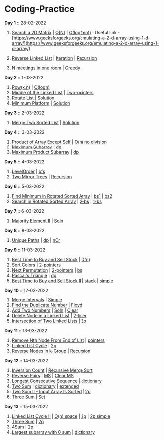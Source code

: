 # Coding-Practice

**Day 1** :: 28-02-2022
1. [Search a 2D Matrix](https://leetcode.com/problems/search-a-2d-matrix/) | [O(N)](https://raw.githubusercontent.com/xambert/Coding-Practice/main/Codes/searchMatrix_1.py3) | [O(log(mn))](https://raw.githubusercontent.com/xambert/Coding-Practice/main/Codes/searchmatrix_2.py3) : Useful link - [https://www.geeksforgeeks.org/emulating-a-2-d-array-using-1-d-array/](https://www.geeksforgeeks.org/emulating-a-2-d-array-using-1-d-array/)

2. [Reverse Linked List](https://leetcode.com/problems/reverse-linked-list/) | [Iteration](https://raw.githubusercontent.com/xambert/Coding-Practice/main/Codes/reverseList_1.py3) | [Recursion](https://raw.githubusercontent.com/xambert/Coding-Practice/main/Codes/reverseList_2.py3)
3. [N meetings in one room ](https://practice.geeksforgeeks.org/problems/n-meetings-in-one-room-1587115620/1#) | [Greedy](https://github.com/xambert/Coding-Practice/main/Codes/maximumMeetings.py3)

**Day 2** :: 1-03-2022

1. [Pow(x,n)](https://leetcode.com/problems/powx-n/) | [O(logn)](https://raw.githubusercontent.com/xambert/Coding-Practice/main/Codes/mypow.py3)
2. [Middle of the Linked List](https://leetcode.com/problems/middle-of-the-linked-list/) | [Two-pointers](https://raw.githubusercontent.com/xambert/Coding-Practice/main/Codes/middleNode.py3)
3. [Rotate List](https://leetcode.com/problems/rotate-list/) | [Solution](https://raw.githubusercontent.com/xambert/Coding-Practice/main/Codes/rotateRight.py3)
4. [Minimum Platform](https://practice.geeksforgeeks.org/problems/minimum-platforms-1587115620/1#) | [Solution](https://raw.githubusercontent.com/xambert/Coding-Practice/main/Codes/minimumPlatform.py3)

**Day 3** :: 2-03-2022

1. [Merge Two Sorted List](https://leetcode.com/problems/merge-two-sorted-lists/) | [Solution](https://raw.githubusercontent.com/xambert/Coding-Practice/main/Codes/mergeTwoList.py3)

**Day 4** :: 3-03-2022

1. [Product of Array Except Self](https://leetcode.com/problems/product-of-array-except-self/) | [O(n) no division](https://raw.githubusercontent.com/xambert/Coding-Practice/main/Codes/productExceptSelf.py3)
2. [ Maximum Subarray](https://leetcode.com/problems/maximum-subarray/) | [dp](https://raw.githubusercontent.com/xambert/Coding-Practice/main/Codes/maxSubArray.py3)
3. [Maximum Product Subarray](https://leetcode.com/problems/maximum-product-subarray/) | [dp](https://raw.githubusercontent.com/xambert/Coding-Practice/main/Codes/maxProduct.py3)

**Day 5** :: 4-03-2022

1. [LevelOrder](https://practice.geeksforgeeks.org/problems/level-order-traversal/1/#) | [bfs](https://raw.githubusercontent.com/xambert/Coding-Practice/main/Codes/levelOrder.py3)
2. [Two Mirror Trees](https://practice.geeksforgeeks.org/problems/two-mirror-trees/1/#) | [Recursion](https://raw.githubusercontent.com/xambert/Coding-Practice/main/Codes/areMirror.py3)

**Day 6** :: 5-03-2022

1. [Find Minimum in Rotated Sorted Array](https://leetcode.com/problems/find-minimum-in-rotated-sorted-array/) | [bs1](https://github.com/xambert/Coding-Practice/blob/main/Codes/findMin_1.py3) | [bs2](https://raw.githubusercontent.com/xambert/Coding-Practice/main/Codes/find_min_2.py3)
2. [Search in Rotated Sorted Array](https://leetcode.com/problems/search-in-rotated-sorted-array/) | [2-bs](https://raw.githubusercontent.com/xambert/Coding-Practice/main/Codes/searchrotated.py3) | [1-bs](https://raw.githubusercontent.com/xambert/Coding-Practice/main/Codes/searchrotatedmod_py3)

**Day 7** :: 6-03-2022

1. [Majority Element II](https://leetcode.com/problems/majority-element-ii/) | [Soln](https://raw.githubusercontent.com/xambert/Coding-Practice/main/Codes/majorityn3.py3)

**Day 8** :: 8-03-2022

1. [Unique Paths](https://leetcode.com/problems/unique-paths/) | [dp](https://raw.githubusercontent.com/xambert/Coding-Practice/main/Codes/uniquePaths.py3) | [nCr](https://raw.githubusercontent.com/xambert/Coding-Practice/main/Codes/uniquePaths1.py3)

**Day 9** :: 11-03-2022

1. [Best Time to Buy and Sell Stock](https://leetcode.com/problems/best-time-to-buy-and-sell-stock/) | [O(n)](https://raw.githubusercontent.com/xambert/Coding-Practice/main/Codes/maxProfit.py3)
2. [Sort Colors](https://leetcode.com/problems/sort-colors/) | [2-pointers](https://raw.githubusercontent.com/xambert/Coding-Practice/main/Codes/sortColors.py3)
3. [Next Permutation](https://leetcode.com/problems/next-permutation/) | [2-pointers](https://raw.githubusercontent.com/xambert/Coding-Practice/main/Codes/nextPermutation.py3) | [bs](https://github.com/xambert/Coding-Practice/blob/main/Codes/nextPermutationbs.py3)
4. [Pascal's Triangle](https://leetcode.com/problems/pascals-triangle/) | [dp](https://raw.githubusercontent.com/xambert/Coding-Practice/main/Codes/Pascal_1.py3)
5. [Best Time to Buy and Sell Stock II](https://leetcode.com/problems/best-time-to-buy-and-sell-stock-ii/) | [stack](https://raw.githubusercontent.com/xambert/Coding-Practice/main/Codes/maxProfit2.py3) | [simple](https://raw.githubusercontent.com/xambert/Coding-Practice/main/Codes/maxProfit2i.py3) 

**Day 10** :: 12-03-2022

1. [Merge Intervals](https://leetcode.com/problems/merge-intervals/) | [Simple](https://raw.githubusercontent.com/xambert/Coding-Practice/main/Codes/mergeintervals.py3)
2. [Find the Duplicate Number](https://leetcode.com/problems/find-the-duplicate-number/) | [Floyd](https://raw.githubusercontent.com/xambert/Coding-Practice/main/Codes/findDuplicate.py3)
3. [Add Two Numbers](https://leetcode.com/problems/add-two-numbers/) | [Soln](https://raw.githubusercontent.com/xambert/Coding-Practice/main/Codes/addTwoNumbers.py3) | [Clear](https://raw.githubusercontent.com/xambert/Coding-Practice/main/Codes/addTwonumbers1.py3)
4. [Delete Node in a Linked List](https://leetcode.com/problems/delete-node-in-a-linked-list/description/) | [2-liner](https://raw.githubusercontent.com/xambert/Coding-Practice/main/Codes/deleteNode.py3)
5. [Intersection of Two Linked Lists](https://leetcode.com/problems/intersection-of-two-linked-lists/description/) | [2p](https://raw.githubusercontent.com/xambert/Coding-Practice/main/Codes/getIntersectionNode.py3) 

**Day 11** :: 13-03-2022

1. [Remove Nth Node From End of List](https://raw.githubusercontent.com/xambert/Coding-Practice/main/Codes/removeNthfromend.py3) | [pointers](https://raw.githubusercontent.com/xambert/Coding-Practice/main/Codes/removeNthfromend.py3)
2. [Linked List Cycle](https://leetcode.com/problems/linked-list-cycle/description/) | [2p](https://raw.githubusercontent.com/xambert/Coding-Practice/main/Codes/hascyclell.py3)
3. [Reverse Nodes in k-Group](https://leetcode.com/problems/reverse-nodes-in-k-group/description/) | [Recursion](https://raw.githubusercontent.com/xambert/Coding-Practice/main/Codes/reverseKgroup.py3)

**Day 12** :: 14-03-2022

1. [Inversion Count](https://www.codingninjas.com/codestudio/problems/615?topList=striver-sde-sheet-problems&utm_source=striver&utm_medium=website&leftPanelTab=0) | [Recursive Merge Sort](https://raw.githubusercontent.com/xambert/Coding-Practice/main/Codes/Inversioncount1.py3)
2. [Reverse Pairs](https://leetcode.com/problems/reverse-pairs/description/) | [MS](https://raw.githubusercontent.com/xambert/Coding-Practice/main/Codes/reversePairs1.py3) | [Clear MS](https://raw.githubusercontent.com/xambert/Coding-Practice/main/Codes/reversePairs2.py3)
3. [Longest Consecutive Sequence](https://leetcode.com/problems/longest-consecutive-sequence/description/) | [dictionary](https://raw.githubusercontent.com/xambert/Coding-Practice/main/Codes/longestConsecutive.py3)
4. [Two Sum](https://leetcode.com/problems/two-sum/description/) | [dictionary](https://raw.githubusercontent.com/xambert/Coding-Practice/main/Codes/twoSum.py3) | [extended](https://raw.githubusercontent.com/xambert/Coding-Practice/main/Codes/twosum1.py3)
5. [Two Sum II - Input Array Is Sorted](https://leetcode.com/problems/two-sum-ii-input-array-is-sorted/description/) | [2p](https://raw.githubusercontent.com/xambert/Coding-Practice/main/Codes/twosumii.py3)
6. [Three Sum](https://leetcode.com/problems/3sum/description/) | [Set](https://raw.githubusercontent.com/xambert/Coding-Practice/main/Codes/threeSum.py3) 

**Day 13** :: 15-03-2022

1. [Linked List Cycle II](https://leetcode.com/problems/linked-list-cycle-ii/description/) | [O(n) space](https://raw.githubusercontent.com/xambert/Coding-Practice/main/Codes/detectCycle1.py3) | [2p](https://raw.githubusercontent.com/xambert/Coding-Practice/main/Codes/detectcycle2.py3) | [2p simple](https://raw.githubusercontent.com/xambert/Coding-Practice/main/Codes/detectCycle3.py3)
2. [Three Sum](https://leetcode.com/problems/3sum/description/) | [2p](https://raw.githubusercontent.com/xambert/Coding-Practice/main/Codes/threesum2.py3)
3. [4Sum](https://leetcode.com/problems/4sum/description/) | [2p](https://raw.githubusercontent.com/xambert/Coding-Practice/main/Codes/fourSum.py3)
4. [Largest subarray with 0 sum](https://practice.geeksforgeeks.org/problems/largest-subarray-with-0-sum/1#) | [dictionary](https://raw.githubusercontent.com/xambert/Coding-Practice/main/Codes/maxLen.py3)
